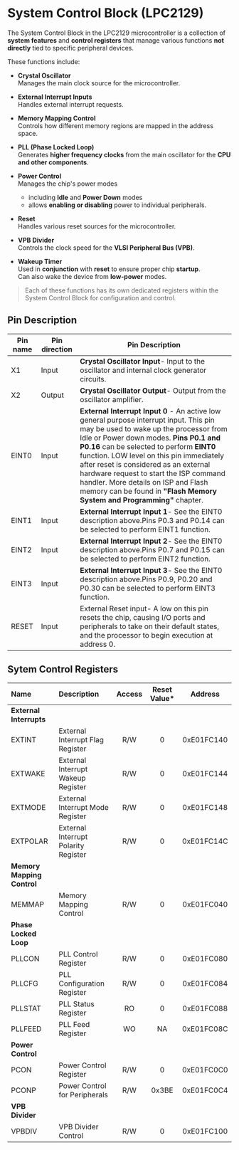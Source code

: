 # System Control Block (LPC2129)

The System Control Block in the LPC2129 microcontroller is a collection of **system features** and **control registers** that manage various functions **not directly** tied to specific peripheral devices. 

These functions include:

- **Crystal Oscillator**  
 Manages the main clock source for the microcontroller.

- **External Interrupt Inputs**   
 Handles external interrupt requests.

- **Memory Mapping Control**   
Controls how different memory regions are mapped in the address space.

- **PLL (Phase Locked Loop)**  
Generates **higher frequency clocks** from the main oscillator for the **CPU and other components**.

- **Power Control**  
Manages the chip's power modes
    - including **Idle** and **Power Down** modes
    - allows **enabling or disabling** power to individual peripherals.

- **Reset**  
Handles various reset sources for the microcontroller.

- **VPB Divider**   
Controls the clock speed for the **VLSI Peripheral Bus (VPB)**.

- **Wakeup Timer**  
Used in **conjunction** with **reset** to ensure proper chip **startup**.   
Can also wake the device from **low-power** modes.


> Each of these functions has its own dedicated registers within the System Control Block for configuration and control.   

## Pin Description 

|Pin name| Pin direction |Pin Description|
|---|---|---|
|X1 |Input| **Crystal Oscillator Input**- Input to the oscillator and internal clock generator circuits.
|X2 |Output| **Crystal Oscillator Output**- Output from the oscillator amplifier.|
|EINT0 |Input|**External Interrupt Input 0** - An active low general purpose interrupt input. This pin may be used to wake up the processor from Idle or Power down modes. **Pins P0.1 and P0.16** can be selected to perform **EINT0** function. LOW level on this pin immediately after reset is considered as an external hardware request to start the ISP command handler. More details on ISP and Flash memory can be found in **"Flash Memory System and Programming"** chapter.|
|EINT1 |Input|**External Interrupt Input 1**- See the EINT0 description above.Pins P0.3 and P0.14 can be selected to perform EINT1 function.|
|EINT2 |Input|**External Interrupt Input 2**- See the EINT0 description above.Pins P0.7 and P0.15 can be selected to perform EINT2 function.|
|EINT3 |Input|**External Interrupt Input 3**- See the EINT0 description above.Pins P0.9, P0.20 and P0.30 can be selected to perform EINT3 function.|
|RESET |Input|External Reset input- A low on this pin resets the chip, causing I/O ports and peripherals to take on their default states, and the processor to begin execution at address 0.|


## Sytem Control Registers


| Name       | Description                                  | Access | Reset Value* | Address       |
|:-----------|:--------------------------------------------|:------:|:------------:|:-------------:|
| **External Interrupts**                                                                 |
| EXTINT     | External Interrupt Flag Register              | R/W    | 0            | 0xE01FC140    |
| EXTWAKE    | External Interrupt Wakeup Register            | R/W    | 0            | 0xE01FC144    |
| EXTMODE    | External Interrupt Mode Register              | R/W    | 0            | 0xE01FC148    |
| EXTPOLAR   | External Interrupt Polarity Register         | R/W    | 0            | 0xE01FC14C    |
| **Memory Mapping Control**                                                              |
| MEMMAP     | Memory Mapping Control                       | R/W    | 0            | 0xE01FC040    |
| **Phase Locked Loop**                                                                   |
| PLLCON     | PLL Control Register                         | R/W    | 0            | 0xE01FC080    |
| PLLCFG     | PLL Configuration Register                   | R/W    | 0            | 0xE01FC084    |
| PLLSTAT    | PLL Status Register                          | RO     | 0            | 0xE01FC088    |
| PLLFEED    | PLL Feed Register                            | WO     | NA           | 0xE01FC08C    |
| **Power Control**                                                                       |
| PCON       | Power Control Register                       | R/W    | 0            | 0xE01FC0C0    |
| PCONP      | Power Control for Peripherals                 | R/W    | 0x3BE        | 0xE01FC0C4    |
| **VPB Divider**                                                                         |
| VPBDIV     | VPB Divider Control                          | R/W    | 0            | 0xE01FC100    |

